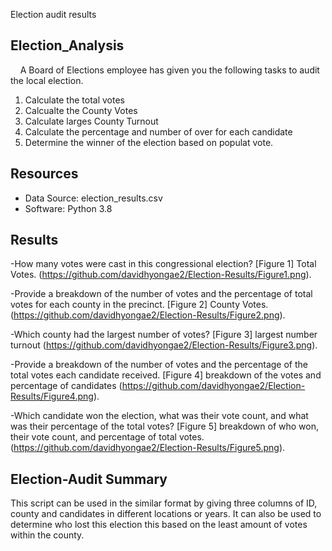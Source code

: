 Election audit results
 
## Election_Analysis
    A Board of Elections employee has given you the following tasks to audit the local election.

1. Calculate the total votes
2. Calcualte the County Votes
3. Calculate larges County Turnout
4. Calculate the percentage and number of over for each candidate
5. Determine the winner of the election based on populat vote.


## Resources
- Data Source: election_results.csv
- Software: Python 3.8

## Results 
-How many votes were cast in this congressional election?
[Figure 1]  Total Votes. (https://github.com/davidhyongae2/Election-Results/Figure1.png).

-Provide a breakdown of the number of votes and the percentage of total votes for each county in the precinct.
[Figure 2] County Votes. (https://github.com/davidhyongae2/Election-Results/Figure2.png).

-Which county had the largest number of votes?
[Figure 3] largest number turnout (https://github.com/davidhyongae2/Election-Results/Figure3.png).

-Provide a breakdown of the number of votes and the percentage of the total votes each candidate received.
[Figure 4] breakdown of the votes and percentage of candidates (https://github.com/davidhyongae2/Election-Results/Figure4.png).

-Which candidate won the election, what was their vote count, and what was their percentage of the total votes?
[Figure 5] breakdown of who won, their vote count, and percentage of total votes. (https://github.com/davidhyongae2/Election-Results/Figure5.png).
 
## Election-Audit Summary
This script can be used in the similar format by giving three columns of ID, county and candidates in different locations or years.
It can also be used to determine who lost this election this based on the least amount of votes within the county. 
